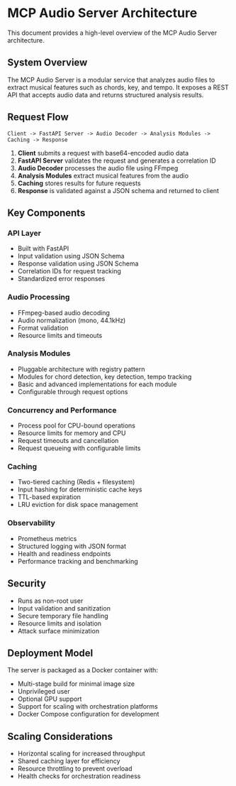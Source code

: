 # MCP Audio Server Architecture

This document provides a high-level overview of the MCP Audio Server architecture.

## System Overview

The MCP Audio Server is a modular service that analyzes audio files to extract musical features such as chords, key, and tempo. It exposes a REST API that accepts audio data and returns structured analysis results.

## Request Flow

```
Client -> FastAPI Server -> Audio Decoder -> Analysis Modules -> Caching -> Response
```

1. **Client** submits a request with base64-encoded audio data
2. **FastAPI Server** validates the request and generates a correlation ID
3. **Audio Decoder** processes the audio file using FFmpeg
4. **Analysis Modules** extract musical features from the audio
5. **Caching** stores results for future requests
6. **Response** is validated against a JSON schema and returned to client

## Key Components

### API Layer

- Built with FastAPI
- Input validation using JSON Schema
- Response validation using JSON Schema
- Correlation IDs for request tracking
- Standardized error responses

### Audio Processing

- FFmpeg-based audio decoding
- Audio normalization (mono, 44.1kHz)
- Format validation
- Resource limits and timeouts

### Analysis Modules

- Pluggable architecture with registry pattern
- Modules for chord detection, key detection, tempo tracking
- Basic and advanced implementations for each module
- Configurable through request options

### Concurrency and Performance

- Process pool for CPU-bound operations
- Resource limits for memory and CPU
- Request timeouts and cancellation
- Request queueing with configurable limits

### Caching

- Two-tiered caching (Redis + filesystem)
- Input hashing for deterministic cache keys
- TTL-based expiration
- LRU eviction for disk space management

### Observability

- Prometheus metrics
- Structured logging with JSON format
- Health and readiness endpoints
- Performance tracking and benchmarking

## Security

- Runs as non-root user
- Input validation and sanitization
- Secure temporary file handling
- Resource limits and isolation
- Attack surface minimization

## Deployment Model

The server is packaged as a Docker container with:

- Multi-stage build for minimal image size
- Unprivileged user
- Optional GPU support
- Support for scaling with orchestration platforms
- Docker Compose configuration for development

## Scaling Considerations

- Horizontal scaling for increased throughput
- Shared caching layer for efficiency
- Resource throttling to prevent overload
- Health checks for orchestration readiness
